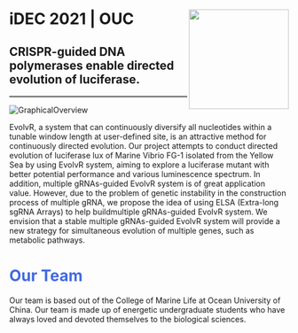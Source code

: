 # **iDEC 2021 | OUC**<img width="180" src="https://user-images.githubusercontent.com/91862733/137308255-161db3ae-8ab2-4c21-b66c-0a4e27e4701f.png" img align= "right">

<div style="text-align: left">
<h2><strong>CRISPR-guided DNA polymerases enable directed evolution of luciferase.</strong></h2>
</div>
<hr style="height:3px;border:none;color:#808080;background-color:#808080;" />

![GraphicalOverview](https://user-images.githubusercontent.com/91862733/136969711-fd247614-6f98-4fbc-acd3-490ee0aeefb2.jpg)


EvolvR, a system that can continuously diversify all nucleotides within a tunable window length at user-defined site, is an attractive method for continuously directed evolution. Our project attempts to conduct directed evolution of luciferase lux of Marine Vibrio FG-1 isolated from the Yellow Sea by using EvolvR system, aiming to explore a luciferase mutant with better potential performance and various luminescence spectrum. In addition, multiple gRNAs-guided EvolvR system is of great application value. However, due to the problem of genetic instability in the construction process of multiple gRNA, we propose the idea of using ELSA (Extra-long sgRNA Arrays) to help buildmultiple gRNAs-guided EvolvR system. We envision that a stable multiple gRNAs-guided EvolvR system will provide a new strategy for simultaneous evolution of multiple genes, such as metabolic pathways. 

# <span style="color:royalblue"> **Our Team** </span>

Our team is based out of the College of Marine Life at Ocean University of China. Our team is made up of energetic undergraduate students who have always loved and devoted themselves to the biological sciences.

